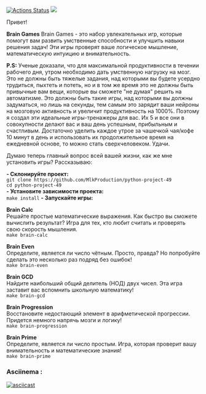 [![Actions Status](https://github.com/MlkProduction/python-project-49/actions/workflows/hexlet-check.yml/badge.svg)](https://github.com/MlkProduction/python-project-49/actions)
<a href="https://codeclimate.com/github/MlkProduction/python-project-49/maintainability"><img src="https://api.codeclimate.com/v1/badges/e2dfd2f4c01f3673c4b8/maintainability" /></a>

Привет!


**Brain Games**
Brain Games -  это набор увлекательных игр, которые помогут вам развить умственные способности и улучшить навыки решения задач! Эти игры проверят ваше логическое мышление, математическую интуицию и внимательность. 


**P.S:** Ученые доказали, что для максимальной продуктивности в течении рабочего дня, утром необходимо дать умственную нагрузку на мозг.
Это не должны быть тяжелые задания, над которыми вы будете усердно трудиться, пыхтеть и потеть, но и в том же время это не должны быть привычные вам вещи, которые вы сможете "не думая" решить на автоматизме.
Это должны быть такие игры, над которыми вы должны задуматься, но лишь на секунды,  тем самым это зарядит ваши нейроны на мозговую активность и увеличит продуктивность на 1000%.
Поэтому я создал эти идеальные игры-тренажеры для вас. Их 5 и все они в совокупности делают вас и ваш день успешным, прибыльным и счастливым.
Достаточно уделить каждое утрое за чашечкой чая/кофе 10 минут в день и использовать их продолжительное время на ежедневной основе, то можно стать сверхчеловеком. Удачи. 

Думаю теперь главный вопрос всей вашей жизни, как же мне установить игры? Рассказываю:

**- Склонируйте проект:**  
`git clone https://github.com/MlkProduction/python-project-49`  
`cd python-project-49`  
**- Установите зависимости проекта:**  
`make install`
**- Запускайте игры:**

**Brain Calс**  
Решайте простые математические выражения. Как быстро вы сможете вычислить результат? Игра для тех, кто любит считать и проверять свою скорость мышления.  
`make brain-calc`

**Brain Even**  
Определите, является ли число чётным. Просто, правда? Но попробуйте сделать это несколько раз подряд без ошибок!  
`make brain-even`

**Brain GCD**  
Найдите наибольший общий делитель (НОД) двух чисел. Эта игра заставит вас вспомнить школьную математику!  
`make brain-gcd`

**Brain Progression**  
Восстановите недостающий элемент в арифметической прогрессии. Придется немного напрячь мозги и логику!  
`make brain-progression`

**Brain Prime**  
Определите, является ли число простым. Игра, которая проверит вашу внимательность и математические знания!  
`make brain-prime`

### Asciinema :
[![asciicast](https://asciinema.org/a/o3KoyWVSGYDTuyFPoZ7QQogD4.svg)](https://asciinema.org/a/o3KoyWVSGYDTuyFPoZ7QQogD4)



